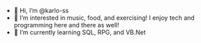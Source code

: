 - 👋 Hi, I’m @karlo-ss
- 👀 I’m interested in music, food, and exercising! I enjoy tech and programming here and there as well! 
- 🌱 I’m currently learning SQL, RPG, and VB.Net

<!---
karlo-ss/karlo-ss is a ✨ special ✨ repository because its `README.md` (this file) appears on your GitHub profile.
You can click the Preview link to take a look at your changes.
--->
